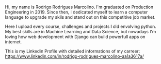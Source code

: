 Hi, my name is Rodrigo Rodrigues Marcolino. 
I'm graduated on Production Engineering in 2019. Since then, I dedicated myself to learn a computer language to upgrade my skils and stand out on this competitive job market.

Here I upload every course, challenges and projects I did envolving python. My best skills are in Machine Learning and Data Science, but nowadays I'm loving how web development with Django can build powerfull apps on internet.


This is my Linkedin Profile with detailed informations of my carreer: https://www.linkedin.com/in/rodrigo-rodrigues-marcolino-aa1a3617a/


<!---
DigoRM/DigoRM is a ✨ special ✨ repository because its `README.md` (this file) appears on your GitHub profile.
You can click the Preview link to take a look at your changes.
--->

